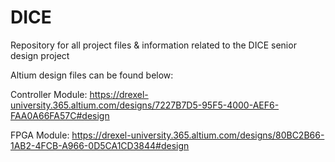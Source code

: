 # DICE
Repository for all project files &amp; information related to the DICE senior design project

Altium design files can be found below:

Controller Module: https://drexel-university.365.altium.com/designs/7227B7D5-95F5-4000-AEF6-FAA0A66FA57C#design

FPGA Module: https://drexel-university.365.altium.com/designs/80BC2B66-1AB2-4FCB-A966-0D5CA1CD3844#design
